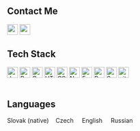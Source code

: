 ## Contact Me
  
<a name="gmail" href="mailto:monika.monika.mrazikova@gmail.com"><img src="https://img.icons8.com/color/48/000000/gmail-new.png" height="25"/></a>
<a name="linkedin" href="https://linkedin.com/in/monika-mrazikova"><img src="https://img.icons8.com/color/linkedin.png" height="25"/></a><br>
   

## Tech Stack

<div>
  <img src="https://img.shields.io/badge/JavaScript-282C34?logo=javascript&logoColor=F7DF1E" alt="JavaScript logo" title="JavaScript" height="25" />
  
  <img src="https://img.shields.io/badge/React-282C34?logo=react&logoColor=61DAFB" alt="React Native logo" title="React" height="25" />

  <img src="https://img.shields.io/badge/Redux-282C34?logo=redux&logoColor=764ABC" alt="Redux logo" title="Redux" height="25" />

  <img src="https://img.shields.io/badge/HTML5-282C34?logo=html5&logoColor=E34F26" alt="HTML5 logo" title="HTML5" height="25" />

  <img src="https://img.shields.io/badge/CSS3-282C34?logo=css3&logoColor=1572B6" alt="CSS3 logo" title="CSS3" height="25" />

  <img src="https://img.shields.io/badge/Node.js-282C34?logo=node.js&logoColor=339933" alt="Node.js logo" title="Node.js" height="25" />

  <img src="https://img.shields.io/badge/Express-282C34?logo=express&logoColor=FFFFFF" alt="Express.js logo" title="Express.js" height="25" />

  <img src="https://img.shields.io/badge/PostgreSQL-282C34?logo=postgresql&logoColor=E10098" alt="PostgreSQL logo" title="PostgreSQL" height="25" />

  <img src="https://img.shields.io/badge/Sequelize-282C34?logo=sequelize&logoColor=E10098" alt="Sequelize logo" title="Sequelize" height="25" />

  <img src="https://img.shields.io/badge/git-282C34?logo=git&logoColor=F05032" alt="git logo" title="git" height="25" />

<!--   <img src="https://img.shields.io/badge/Jest-282C34?logo=jest&logoColor=C21325" alt="Jest logo" title="Jest" height="25" /> -->
  
</div><br>

## Languages

<div>
  <span>Slovak (native)&nbsp;&nbsp;&nbsp;</span>
  <span>Czech &nbsp;&nbsp;&nbsp;</span>
  <span>English &nbsp;&nbsp;&nbsp;</span>
  <span>Russian &nbsp;&nbsp;&nbsp;</span>
</div>
